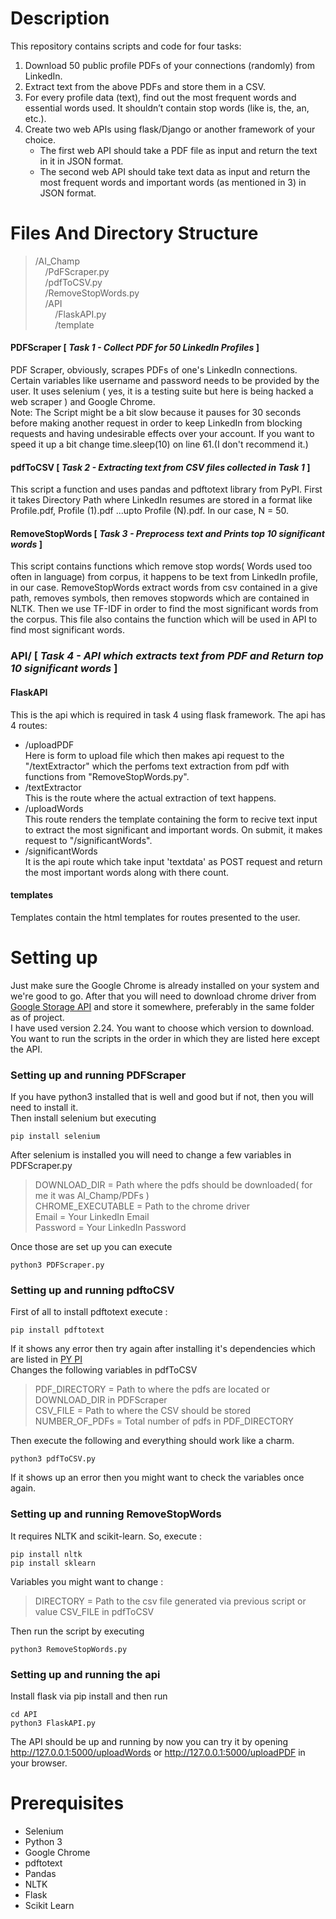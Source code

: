 # Description

This repository contains scripts and code for four tasks:  
1. Download 50 public profile PDFs of your connections (randomly) from LinkedIn.  
2. Extract text from the above PDFs and store them in a CSV.  
3. For every profile data (text), find out the most frequent words and essential words used. It
shouldn’t contain stop words (like is, the, an, etc.).  
4. Create two web APIs using flask/Django or another framework of your choice.
    * The first web API should take a PDF file as input and return the text in it in JSON
    format.  
    * The second web API should take text data as input and return the most frequent
    words and important words (as mentioned in 3) in JSON format.  

# Files And Directory Structure
>/AI_Champ  
&nbsp;&nbsp;&nbsp;&nbsp;/PdFScraper.py  
&nbsp;&nbsp;&nbsp;&nbsp;/pdfToCSV.py  
&nbsp;&nbsp;&nbsp;&nbsp;/RemoveStopWords.py  
&nbsp;&nbsp;&nbsp;&nbsp;/API  
&nbsp;&nbsp;&nbsp;&nbsp;&nbsp;&nbsp;&nbsp;&nbsp;/FlaskAPI.py  
&nbsp;&nbsp;&nbsp;&nbsp;&nbsp;&nbsp;&nbsp;&nbsp;/template

#### PDFScraper   [ _Task 1 - Collect PDF for 50 LinkedIn Profiles_ ] 
PDF Scraper, obviously, scrapes PDFs of one's LinkedIn connections. Certain variables like username and password needs to be provided by the user. It uses selenium ( yes, it is a testing suite but here is being hacked a web scraper ) and Google Chrome.  
Note: The Script might be a bit slow because it pauses for 30 seconds before making another request in order to keep LinkedIn from blocking requests and having undesirable effects over your account. If you want to speed it up a bit change time.sleep(10) on line 61.(I don't recommend it.)
#### pdfToCSV   [ _Task 2 - Extracting text from CSV files collected in Task 1_ ]
This script a function and uses pandas and pdftotext library from PyPI. First it takes Directory Path where LinkedIn resumes are stored in a format like Profile.pdf, Profile (1).pdf ...upto Profile (N).pdf. In our case, N = 50.  
#### RemoveStopWords   [ _Task 3 - Preprocess text and Prints top 10 significant words_ ]
This script contains functions which remove stop words( Words used too often in language) from corpus, it happens to be text from LinkedIn profile, in our case. RemoveStopWords extract words from csv contained in a give path, removes symbols, then removes stopwords which are contained in NLTK. 
Then we use TF-IDF in order to find the most significant words from the corpus. This file also contains the function which will be used in API to find most significant words.
### API/   [ _Task 4 - API which extracts text from PDF and Return top 10 significant words_ ]
#### FlaskAPI
This is the api which is required in task 4 using flask framework. The api has 4 routes:  
 * /uploadPDF  
    Here is form to upload file which then makes api request to the "/textExtractor" which the perfoms text extraction from pdf with functions from "RemoveStopWords.py".
 * /textExtractor  
    This is the route where the actual extraction of text happens.
 * /uploadWords  
    This route renders the template containing the form to recive text input to extract the most significant and important words. On submit, it makes request to "/significantWords".
 * /significantWords  
    It is the api route which take input 'textdata' as POST request and return the most important words along with there count.
#### templates 
Templates contain the html templates for routes presented to the user.

# Setting up
Just make sure the Google Chrome is already installed on your system and we're good to go.
After that you will need to download chrome driver from [Google Storage API](https://chromedriver.storage.googleapis.com/index.html) and store it somewhere, preferably in the same folder as of project.  
I have used version 2.24. You want to choose which version to download.  
You want to run the scripts in the order in which they are listed here except the API.
### Setting up and running PDFScraper
If you have python3 installed that is well and good but if not, then you will need to install it.  
Then install selenium but executing
```
pip install selenium
```
After selenium is installed you will need to change a few variables in PDFScraper.py
>DOWNLOAD_DIR = Path where the pdfs should be downloaded( for me it was AI_Champ/PDFs )  
CHROME_EXECUTABLE = Path to the chrome driver  
Email = Your LinkedIn Email   
Password = Your LinkedIn Password

Once those are set up you can execute
```
python3 PDFScraper.py
```
### Setting up and running pdftoCSV
First of all to install pdftotext execute :  
```
pip install pdftotext
```
If it shows any error then try again after installing it's dependencies which are listed in [PY PI](https://pypi.org/project/pdftotext/)  
Changes the following variables in pdfToCSV
>PDF_DIRECTORY = Path to where the pdfs are located or DOWNLOAD_DIR in PDFScraper  
CSV_FILE = Path to where the CSV should be stored  
NUMBER_OF_PDFs = Total number of pdfs in PDF_DIRECTORY  

Then execute the following and everything should work like a charm.
```
python3 pdfToCSV.py
```
If it shows up an error then you might want to check the variables once again.
### Setting up and running RemoveStopWords
It requires NLTK and scikit-learn. So, execute :
```
pip install nltk
pip install sklearn
```
Variables you might want to change :  
>DIRECTORY = Path to the csv file generated via previous script or value CSV_FILE in pdfToCSV  

Then run the script by executing
```
python3 RemoveStopWords.py
```
### Setting up and running the api
Install flask via pip install and then run 
```
cd API
python3 FlaskAPI.py
```
The API should be up and running by now you can try it by opening http://127.0.0.1:5000/uploadWords or http://127.0.0.1:5000/uploadPDF in your browser.


# Prerequisites

* Selenium<br/>
* Python 3<br/>
* Google Chrome<br/>
* pdftotext<br/>
* Pandas<br/>
* NLTK<br/>
* Flask<br/>
* Scikit Learn <br/>
 

